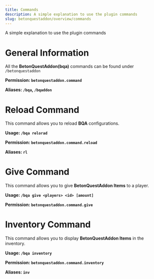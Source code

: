 ```yaml
---
title: Commands
description: A simple explanation to use the plugin commands
slug: betonquestaddon/overview/commands
---
```


A simple explanation to use the plugin commands

# General Information
All the **BetonQuestAddon(bqa)** commands can be found under `/betonquestaddon`

**Permission: `betonquestaddon.command`**

**Aliases: `/bqa`, `/bqaddon`**

# Reload Command
This command allows you to reload **BQA** configurations.

**Usage: `/bqa relorad`**

**Permission: `betonquestaddon.command.reload`**

**Aliases: `rl`**

# Give Command
This command allows you to give **BetonQuestAddon Items** to a player.

**Usage: `/bqa give <players> <id> [amount]`**

**Permission: `betonquestaddon.command.give`**

# Inventory Command
This command allows you to display **BetonQuestAddon Items** in the inventory.

**Usage: `/bqa inventory`**

**Permission: `betonquestaddon.command.inventory`**

**Aliases: `inv`**